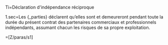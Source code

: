 Ti=Déclaration d'indépendance réciproque

1.sec=Les {_parties} déclarent qu’elles sont et demeureront pendant toute la durée du présent contrat des partenaires commerciaux et professionnels indépendants, assumant chacun les risques de sa propre exploitation. 

=[Z/paras/s1]